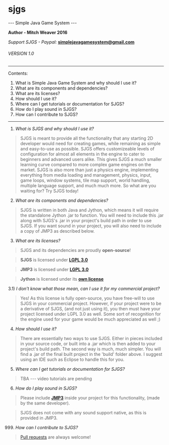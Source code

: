 # sjgs
--- Simple Java Game System ---

**Author - Mitch Weaver 2016**

*Support SJGS - Paypal:* **simplejavagamesystem@gmail.com**

###### *VERSION 1.0*

--------------------------------------------------------------------------------------

Contents:

 1. What is Simple Java Game System and why should I use it?
 2. What are its components and dependencies?
 3. What are its licenses?
 4. How should I use it?
 5. Where can I get tutorials or documentation for SJGS?
 6. How do I play sound in SJGS?
 999. How can I contribute to SJGS?

--------------------------------------------------------------------------------------

1) *What is SJGS and why should I use it?*

> SJGS is meant to provide all the functionality that any starting 2D
 developer would need for creating games, while remaining as simple and
 easy-to-use as possible. SJGS offers customizeable levels of
 configuration for almost all elements in the engine to cater to
 beginners and advanced users alike. This gives SJGS a much smaller
 learning curve compared to more complex game engines on the market.
 SJGS is also more than just a physics engine, implementing everything
from media loading and management, physics, input, game loops, window
 systems, tile map support, world handling, multiple language support,
 and much much more. So what are you waiting for? Try SJGS today!

2) *What are its components and dependencies?*

> SJGS is written in both Java and Jython, which means it will require the standalone Jython .jar to function. You will need to include this .jar along with SJGS's .jar in your project's build path in order to use SJGS. If you want sound in your project, you will also need to include a copy of JMP3 as described below.

3) *What are its licenses?*

> SJGS and its dependencies are proudly **open-source**!

> **SJGS** is licensed under [**LGPL 3.0**](https://opensource.org/licenses/LGPL-3.0)

> **JMP3** is licensed under [**LGPL 3.0**](https://opensource.org/licenses/LGPL-3.0)

> **Jython** is licensed under its [**own license**](http://www.jython.org/license.html)

3.1) *I don't know what those mean, can I use it for my commercial project?*

> Yes! As this license is fully open-source, you have free-will to use SJGS in your commercial project. 
> However, if your project were to be a derivative of SJGS, (and not just using it), you then must have your 
> project licensed under LGPL 3.0 as well. Some sort of recognition for the engine used for your game 
> would be much appreciated as well ;)

4) *How should I use it?*

> There are essentially two ways to use SJGS. Either in pieces included in your source code, or built into a .jar 
> which is then added to your project's build path. The second way is much, much simpler. You will find a .jar 
> of the final built project in the 'build' folder above. I suggest using an IDE such as Eclipse to handle this for you.

5) *Where can I get tutorials or documentation for SJGS?*

> TBA --- video tutorials are pending

6) *How do I play sound in SJGS?*

> Please include [**JMP3**](https://github.com/MitchWeaver/jmp3) inside your project for this functionality, (made by the same developer).

> SJGS does not come with any sound support native, as this is provided in JMP3.


999) *How can I contribute to SJGS?*

> [Pull requests](https://help.github.com/articles/using-pull-requests) are always welcome!

